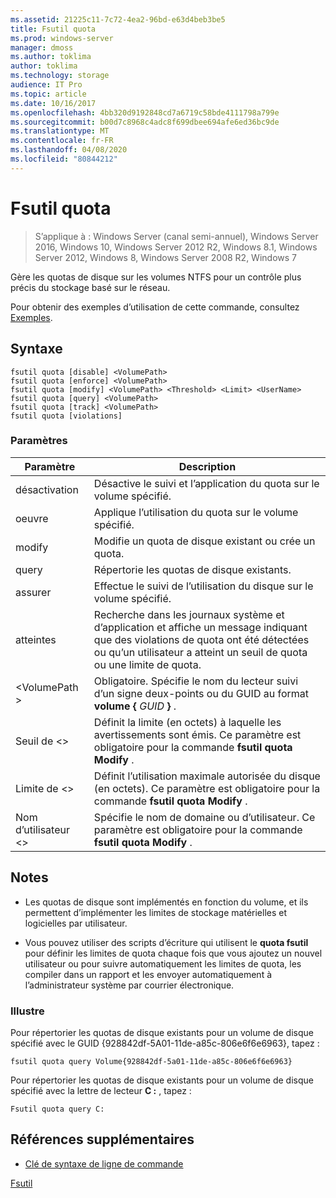 ```yaml
---
ms.assetid: 21225c11-7c72-4ea2-96bd-e63d4beb3be5
title: Fsutil quota
ms.prod: windows-server
manager: dmoss
ms.author: toklima
author: toklima
ms.technology: storage
audience: IT Pro
ms.topic: article
ms.date: 10/16/2017
ms.openlocfilehash: 4bb320d9192848cd7a6719c58bde4111798a799e
ms.sourcegitcommit: b00d7c8968c4adc8f699dbee694afe6ed36bc9de
ms.translationtype: MT
ms.contentlocale: fr-FR
ms.lasthandoff: 04/08/2020
ms.locfileid: "80844212"
---
```

# <a name="fsutil-quota"></a>Fsutil quota
>S’applique à : Windows Server (canal semi-annuel), Windows Server 2016, Windows 10, Windows Server 2012 R2, Windows 8.1, Windows Server 2012, Windows 8, Windows Server 2008 R2, Windows 7

Gère les quotas de disque sur les volumes NTFS pour un contrôle plus précis du stockage basé sur le réseau.

Pour obtenir des exemples d’utilisation de cette commande, consultez [Exemples](#BKMK_examples).

## <a name="syntax"></a>Syntaxe

```
fsutil quota [disable] <VolumePath>
fsutil quota [enforce] <VolumePath>
fsutil quota [modify] <VolumePath> <Threshold> <Limit> <UserName>
fsutil quota [query] <VolumePath>
fsutil quota [track] <VolumePath>
fsutil quota [violations]
```

### <a name="parameters"></a>Paramètres

|   Paramètre   |                                                                                    Description                                                                                    |
|---------------|-----------------------------------------------------------------------------------------------------------------------------------------------------------------------------------|
|    désactivation    |                                                         Désactive le suivi et l’application du quota sur le volume spécifié.                                                          |
|    oeuvre    |                                                                   Applique l’utilisation du quota sur le volume spécifié.                                                                   |
|    modify     |                                                              Modifie un quota de disque existant ou crée un quota.                                                              |
|     query     |                                                                            Répertorie les quotas de disque existants.                                                                            |
|     assurer     |                                                                    Effectue le suivi de l’utilisation du disque sur le volume spécifié.                                                                     |
|  atteintes   | Recherche dans les journaux système et d’application et affiche un message indiquant que des violations de quota ont été détectées ou qu’un utilisateur a atteint un seuil de quota ou une limite de quota. |
| \<VolumePath > |                                  Obligatoire. Spécifie le nom du lecteur suivi d’un signe deux-points ou du GUID au format **volume {** <em>GUID</em> **}** .                                  |
| Seuil de \<>  |                            Définit la limite (en octets) à laquelle les avertissements sont émis. Ce paramètre est obligatoire pour la commande **fsutil quota Modify** .                            |
|   Limite de \<>    |                                Définit l’utilisation maximale autorisée du disque (en octets). Ce paramètre est obligatoire pour la commande **fsutil quota Modify** .                                |
|  Nom d’utilisateur \<>  |                                      Spécifie le nom de domaine ou d’utilisateur. Ce paramètre est obligatoire pour la commande **fsutil quota Modify** .                                       |

## <a name="remarks"></a>Notes

-   Les quotas de disque sont implémentés en fonction du volume, et ils permettent d’implémenter les limites de stockage matérielles et logicielles par utilisateur.

-   Vous pouvez utiliser des scripts d’écriture qui utilisent le **quota fsutil** pour définir les limites de quota chaque fois que vous ajoutez un nouvel utilisateur ou pour suivre automatiquement les limites de quota, les compiler dans un rapport et les envoyer automatiquement à l’administrateur système par courrier électronique.

### <a name="examples"></a><a name="BKMK_examples"></a>Illustre
Pour répertorier les quotas de disque existants pour un volume de disque spécifié avec le GUID {928842df-5A01-11de-a85c-806e6f6e6963}, tapez :

```
fsutil quota query Volume{928842df-5a01-11de-a85c-806e6f6e6963}
```

Pour répertorier les quotas de disque existants pour un volume de disque spécifié avec la lettre de lecteur **C :** , tapez :

```
Fsutil quota query C:
```

## <a name="additional-references"></a>Références supplémentaires
- [Clé de syntaxe de ligne de commande](command-line-syntax-key.md)

[Fsutil](Fsutil.md)


